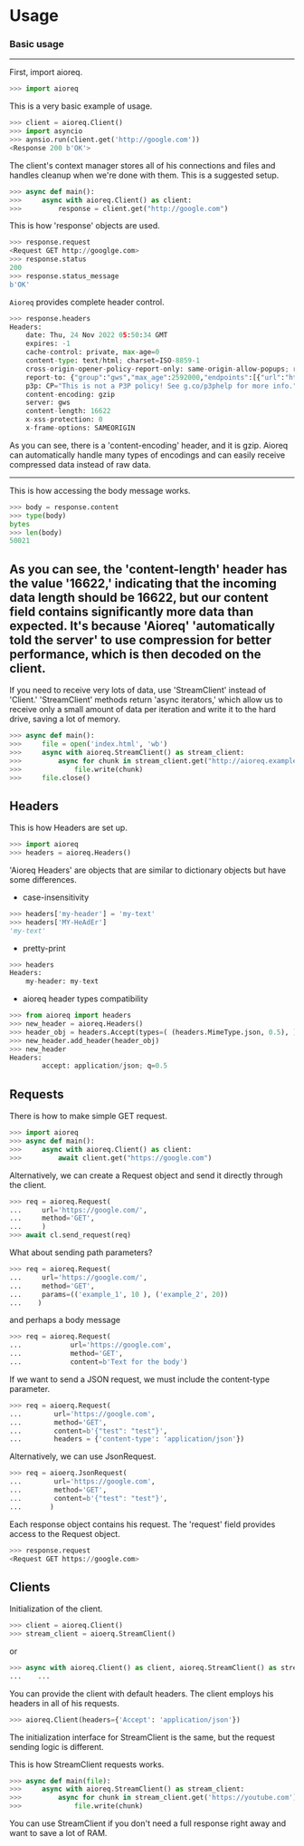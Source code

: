 # Usage

### Basic usage
---

First, import aioreq.
``` py 
>>> import aioreq
```
This is a very basic example of usage.
``` py
>>> client = aioreq.Client()
>>> import asyncio
>>> aynsio.run(client.get('http://google.com'))
<Response 200 b'OK'>
```

The client's context manager stores all of his connections and files and handles cleanup when we're done with them.
This is a suggested setup.

``` py
>>> async def main():
>>>     async with aioreq.Client() as client:
>>>         response = client.get("http://google.com")
```

This is how 'response' objects are used.
``` py
>>> response.request
<Request GET http://googlge.com>
>>> response.status
200
>>> response.status_message
b'OK'
```
`Aioreq` provides complete header control.
``` py
>>> response.headers
Headers:
	date: Thu, 24 Nov 2022 05:50:34 GMT
	expires: -1
	cache-control: private, max-age=0
	content-type: text/html; charset=ISO-8859-1
	cross-origin-opener-policy-report-only: same-origin-allow-popups; report-to="gws"
	report-to: {"group":"gws","max_age":2592000,"endpoints":[{"url":"https://csp.withgoogle.com/csp/report-to/gws/other"}]}
	p3p: CP="This is not a P3P policy! See g.co/p3phelp for more info."
	content-encoding: gzip
	server: gws
	content-length: 16622
	x-xss-protection: 0
	x-frame-options: SAMEORIGIN
```
As you can see, there is a 'content-encoding' header, and it is gzip.
Aioreq can automatically handle many types of encodings and can easily receive compressed data instead of raw data.

---

This is how accessing the body message works.
``` py
>>> body = response.content
>>> type(body)
bytes
>>> len(body)
50021
```
As you can see, the 'content-length' header has the value '16622,' indicating that the incoming data length should be 
16622, but our content field contains significantly more data than expected. It's because 'Aioreq' 'automatically told 
the server' to use compression for better performance, which is then decoded on the client.
---

If you need to receive very lots of data, use 'StreamClient' instead of 'Client.'
'StreamClient' methods return 'async iterators,' which allow us to receive only a small amount of data per iteration and write it to the hard drive, saving a lot of memory.

``` py
>>> async def main():
>>>     file = open('index.html', 'wb')
>>>     async with aioreq.StreamClient() as stream_client:
>>>         async for chunk in stream_client.get("http://aioreq.example.com")
>>>             file.write(chunk)
>>>     file.close()
```

## Headers

This is how Headers are set up.
``` py
>>> import aioreq
>>> headers = aioreq.Headers()
```

'Aioreq Headers' are objects that are similar to dictionary objects but have some differences.

- case-insensitivity
``` py
>>> headers['my-header'] = 'my-text'
>>> headers['MY-HeAdEr']
'my-text'
```

- pretty-print
``` py
>>> headers
Headers:
    my-header: my-text
```

- aioreq header types compatibility
``` py
>>> from aioreq import headers
>>> new_header = aioreq.Headers()
>>> header_obj = headers.Accept(types=( (headers.MimeType.json, 0.5), ))
>>> new_header.add_header(header_obj)
>>> new_header
Headers:
        accept: application/json; q=0.5
```

## Requests

There is how to make simple GET request.
``` py
>>> import aioreq
>>> async def main():
>>>     async with aioreq.Client() as client:
>>>         await client.get("https://google.com")
```

Alternatively, we can create a Request object and send it directly through the client.
``` py
>>> req = aioreq.Request(
...     url='https://google.com/',
...     method='GET',
...     )
>>> await cl.send_request(req)
```

What about sending path parameters?
``` py
>>> req = aioreq.Request(
...     url='https://google.com/',
...     method='GET',
...     params=(('example_1', 10 ), ('example_2', 20))
...    )
```

and perhaps a body message
``` py
>>> req = aioreq.Request(
...            url='https://google.com',
...            method='GET',
...            content=b'Text for the body')
```

If we want to send a JSON request, we must include the content-type parameter.
``` py
>>> req = aioerq.Request(
...        url='https://google.com',
...        method='GET',
...        content=b'{"test": "test"}',
...        headers = {'content-type': 'application/json'})
```

Alternatively, we can use JsonRequest.
``` py
>>> req = aioerq.JsonRequest(
...        url='https://google.com',
...        method='GET',
...        content=b'{"test": "test"}',
...       )
```

Each response object contains his request.
The 'request' field provides access to the Request object.
``` py
>>> response.request
<Request GET https://google.com>
```

## Clients

Initialization of the client.
``` py
>>> client = aioreq.Client()
>>> stream_client = aioerq.StreamClient()
```

or
``` py
>>> async with aioreq.Client() as client, aioreq.StreamClient() as stream_client:
...	   ...
```

You can provide the client with default headers.
The client employs his headers in all of his requests.

``` py
>>> aioreq.Client(headers={'Accept': 'application/json'})
```

The initialization interface for StreamClient is the same, but the request sending logic is different.

This is how StreamClient requests works.
``` py
>>> async def main(file):
>>> 	async with aioreq.StreamClient() as stream_client:
>>>			async for chunk in stream_client.get('https://youtube.com'):
>>>				file.write(chunk)
```

You can use StreamClient if you don't need a full response right away and want to save a lot of RAM.